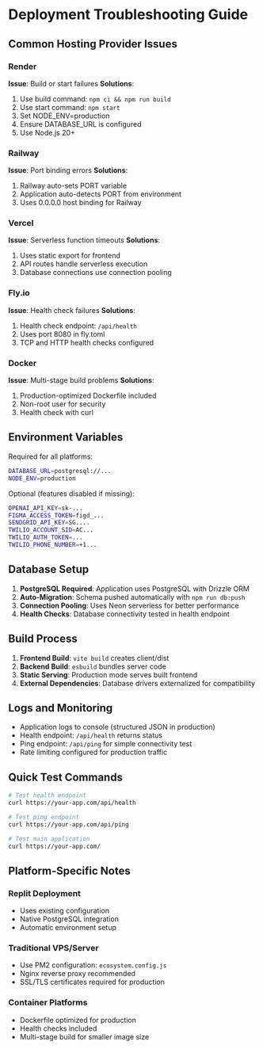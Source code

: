 # Deployment Troubleshooting Guide

## Common Hosting Provider Issues

### Render
**Issue**: Build or start failures
**Solutions**:
1. Use build command: `npm ci && npm run build`
2. Use start command: `npm start`
3. Set NODE_ENV=production
4. Ensure DATABASE_URL is configured
5. Use Node.js 20+

### Railway
**Issue**: Port binding errors
**Solutions**:
1. Railway auto-sets PORT variable
2. Application auto-detects PORT from environment
3. Uses 0.0.0.0 host binding for Railway

### Vercel
**Issue**: Serverless function timeouts
**Solutions**:
1. Uses static export for frontend
2. API routes handle serverless execution
3. Database connections use connection pooling

### Fly.io
**Issue**: Health check failures
**Solutions**:
1. Health check endpoint: `/api/health`
2. Uses port 8080 in fly.toml
3. TCP and HTTP health checks configured

### Docker
**Issue**: Multi-stage build problems
**Solutions**:
1. Production-optimized Dockerfile included
2. Non-root user for security
3. Health check with curl

## Environment Variables

Required for all platforms:
```bash
DATABASE_URL=postgresql://...
NODE_ENV=production
```

Optional (features disabled if missing):
```bash
OPENAI_API_KEY=sk-...
FIGMA_ACCESS_TOKEN=figd_...
SENDGRID_API_KEY=SG....
TWILIO_ACCOUNT_SID=AC...
TWILIO_AUTH_TOKEN=...
TWILIO_PHONE_NUMBER=+1...
```

## Database Setup

1. **PostgreSQL Required**: Application uses PostgreSQL with Drizzle ORM
2. **Auto-Migration**: Schema pushed automatically with `npm run db:push`
3. **Connection Pooling**: Uses Neon serverless for better performance
4. **Health Checks**: Database connectivity tested in health endpoint

## Build Process

1. **Frontend Build**: `vite build` creates client/dist
2. **Backend Build**: `esbuild` bundles server code
3. **Static Serving**: Production mode serves built frontend
4. **External Dependencies**: Database drivers externalized for compatibility

## Logs and Monitoring

- Application logs to console (structured JSON in production)
- Health endpoint: `/api/health` returns status
- Ping endpoint: `/api/ping` for simple connectivity test
- Rate limiting configured for production traffic

## Quick Test Commands

```bash
# Test health endpoint
curl https://your-app.com/api/health

# Test ping endpoint  
curl https://your-app.com/api/ping

# Test main application
curl https://your-app.com/
```

## Platform-Specific Notes

### Replit Deployment
- Uses existing configuration
- Native PostgreSQL integration
- Automatic environment setup

### Traditional VPS/Server
- Use PM2 configuration: `ecosystem.config.js`
- Nginx reverse proxy recommended
- SSL/TLS certificates required for production

### Container Platforms
- Dockerfile optimized for production
- Health checks included
- Multi-stage build for smaller image size